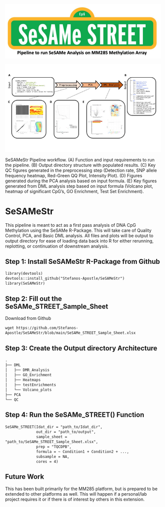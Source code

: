 
![SeSAMeStr_logo](www/SeSAMeStr_logo.jpg)

![Fig1](www/figure1.jpg)

SeSAMeStr Pipeline workflow. (A) Function and input requirements to run the pipeline. (B) Output directory structure with populated results. (C) Key QC figures generated in the preprocessing step (Detection rate, SNP allele frequency heatmap, Red-Green QQ Plot, Intensity Plot). (D) Figures generated during the PCA analysis based on input formula. (E) Key figures generated from DML analysis step based on input formula (Volcano plot, heatmap of significant CpG’s, GO Enrichment, Test Set Enrichment).

# SeSAMeStr

This pipeline is meant to act as a first pass analysis of DNA CpG Methylation using the SeSAMe R-Package.
This will take care of Quality Control, PCA, and Basic DML analysis. All files and plots will be output to 
output directory for ease of loading data back into R for either rerunning, replotting, or continuation of 
downstream analysis.

## Step 1: Install SeSAMeStr R-Package from Github

```
library(devtools)
devtools::install_github("Stefanos-Apostle/SeSAMeStr")
library(SeSAMeStr)
```

## Step 2: Fill out the SeSAMe_STREET_Sample_Sheet

Download from Github
```
wget https://github.com/Stefanos-Apostle/SeSAMeStr/blob/main/SeSAMe_STREET_Sample_Sheet.xlsx
```

## Step 3: Create the Output directory Architecture

```
.
├── DML
│   ├── DMR_Analysis
│   ├── GO_Enrichment
│   ├── Heatmaps
│   ├── testEnrichments
│   └── Volcano_plots
├── PCA
└── QC
```

## Step 4: Run the SeSAMe_STREET() Function

```
SeSAMe_STREET(Idat_dir = "path_to/Idat_dir",
              out_dir = "path_to/output",
              sample_sheet = "path_to/SeSAMe_STREET_Sample_Sheet.xlsx",
              prep = "TQCDPB",
              formula = ~ Condition1 + Condition2 + ...,
              subsample = NA,
              cores = 4)
```

## Future Work

This has been built primarily for the MM285 platform, but is prepared to be extended to other platforms as well. This will happen if a personal/lab project requires it or if there is of interest by others in this extension.
